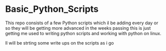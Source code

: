 # **__Basic_Python_Scripts__**

This repo consists of a few Python scripts which il be adding every day or so they will be getting more advanced in the weeks passing this is just getting me used to writing python scripts and working with python on linux.

Il will be strting some write ups on the scripts as i go 

